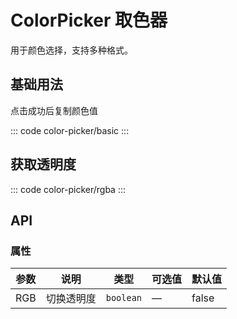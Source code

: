 <script setup>
import basic from 'exam/color-picker/basic.vue'
import RGBA from 'exam/color-picker/rgba.vue'
</script>
<style>
.opacity-canvas {
  width: 200px;
  height: 20px;
  margin-left: 8px;
  margin-top: 10px;
}
.show {
  margin-left: 10px;
  margin-top: 8px !important;
}

.picker-input {
  margin-top: 0px !important;
  margin-bottom: 0px !important;
}
</style>

# ColorPicker 取色器

用于颜色选择，支持多种格式。

## 基础用法

点击成功后复制颜色值

::: code color-picker/basic
<basic></basic>
:::

## 获取透明度

::: code color-picker/rgba
<RGBA></RGBA>
:::

## API

### 属性

| 参数 | 说明       | 类型      | 可选值 | 默认值 |
| ---- | ---------- | --------- | ------ | ------ |
| RGB  | 切换透明度 | `boolean` | —      | false  |
